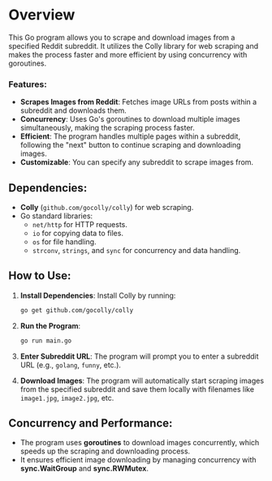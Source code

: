  # Overview
 
 This Go program allows you to scrape and download images from a specified Reddit subreddit. It utilizes the Colly library for web scraping and makes the process faster and more efficient by using concurrency with goroutines.
 
 ### Features:
 - **Scrapes Images from Reddit**: Fetches image URLs from posts within a subreddit and downloads them.
 - **Concurrency**: Uses Go's goroutines to download multiple images simultaneously, making the scraping process faster.
 - **Efficient**: The program handles multiple pages within a subreddit, following the "next" button to continue scraping and downloading images.
 - **Customizable**: You can specify any subreddit to scrape images from.
 
 ## Dependencies:
 - **Colly** (`github.com/gocolly/colly`) for web scraping.
 - Go standard libraries:
   - `net/http` for HTTP requests.
   - `io` for copying data to files.
   - `os` for file handling.
   - `strconv`, `strings`, and `sync` for concurrency and data handling.
 
 ## How to Use:
 
 1. **Install Dependencies**: Install Colly by running:
    ```bash
    go get github.com/gocolly/colly
    ```
 
 2. **Run the Program**:
    ```bash
    go run main.go
    ```
 
 3. **Enter Subreddit URL**: The program will prompt you to enter a subreddit URL (e.g., `golang`, `funny`, etc.).
 
 4. **Download Images**: The program will automatically start scraping images from the specified subreddit and save them locally with filenames like `image1.jpg`, `image2.jpg`, etc.
 
 ## Concurrency and Performance:
 - The program uses **goroutines** to download images concurrently, which speeds up the scraping and downloading process.
 - It ensures efficient image downloading by managing concurrency with **sync.WaitGroup** and **sync.RWMutex**.
